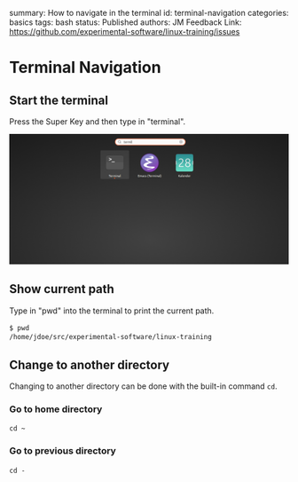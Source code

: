 summary: How to navigate in the terminal
id: terminal-navigation
categories: basics
tags: bash
status: Published 
authors: JM
Feedback Link: https://github.com/experimental-software/linux-training/issues

# Terminal Navigation

## Start the terminal

Press the Super Key and then type in "terminal".

![Open terminal](./img/open-terminal.png)


## Show current path

Type in "pwd" into the terminal to print the current path.

```bash
$ pwd
/home/jdoe/src/experimental-software/linux-training
```

## Change to another directory

Changing to another directory can be done with the built-in command `cd`.

### Go to home directory

```
cd ~
```

### Go to previous directory

```
cd -
```
